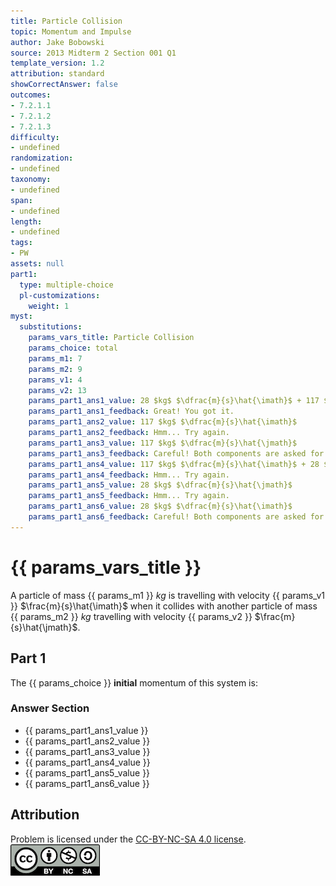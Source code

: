 ```yaml
---
title: Particle Collision
topic: Momentum and Impulse
author: Jake Bobowski
source: 2013 Midterm 2 Section 001 Q1
template_version: 1.2
attribution: standard
showCorrectAnswer: false
outcomes:
- 7.2.1.1
- 7.2.1.2
- 7.2.1.3
difficulty:
- undefined
randomization:
- undefined
taxonomy:
- undefined
span:
- undefined
length:
- undefined
tags:
- PW
assets: null
part1:
  type: multiple-choice
  pl-customizations:
    weight: 1
myst:
  substitutions:
    params_vars_title: Particle Collision
    params_choice: total
    params_m1: 7
    params_m2: 9
    params_v1: 4
    params_v2: 13
    params_part1_ans1_value: 28 $kg$ $\dfrac{m}{s}\hat{\imath}$ + 117 $kg$ $\dfrac{m}{s}\hat{\jmath}$
    params_part1_ans1_feedback: Great! You got it.
    params_part1_ans2_value: 117 $kg$ $\dfrac{m}{s}\hat{\imath}$
    params_part1_ans2_feedback: Hmm... Try again.
    params_part1_ans3_value: 117 $kg$ $\dfrac{m}{s}\hat{\jmath}$
    params_part1_ans3_feedback: Careful! Both components are asked for.
    params_part1_ans4_value: 117 $kg$ $\dfrac{m}{s}\hat{\imath}$ + 28 $kg$ $\dfrac{m}{s}\hat{\jmath}$
    params_part1_ans4_feedback: Hmm... Try again.
    params_part1_ans5_value: 28 $kg$ $\dfrac{m}{s}\hat{\jmath}$
    params_part1_ans5_feedback: Hmm... Try again.
    params_part1_ans6_value: 28 $kg$ $\dfrac{m}{s}\hat{\imath}$
    params_part1_ans6_feedback: Careful! Both components are asked for.
---
```

# {{ params_vars_title }}
A particle of mass {{ params_m1 }} $kg$ is travelling with velocity {{ params_v1 }} $\frac{m}{s}\hat{\imath}$ when it collides with another particle of mass {{ params_m2 }} $kg$ travelling with velocity {{ params_v2 }} $\frac{m}{s}\hat{\jmath}$.

## Part 1

The {{ params_choice }} **initial** momentum of this system is:

### Answer Section

- {{ params_part1_ans1_value }}
- {{ params_part1_ans2_value }}
- {{ params_part1_ans3_value }}
- {{ params_part1_ans4_value }}
- {{ params_part1_ans5_value }}
- {{ params_part1_ans6_value }}

## Attribution

Problem is licensed under the [CC-BY-NC-SA 4.0 license](https://creativecommons.org/licenses/by-nc-sa/4.0/).<br> ![The Creative Commons 4.0 license requiring attribution-BY, non-commercial-NC, and share-alike-SA license.](https://raw.githubusercontent.com/firasm/bits/master/by-nc-sa.png)